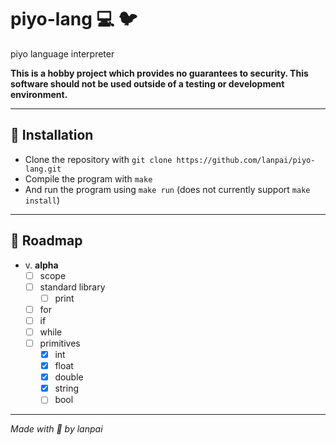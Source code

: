 # piyo-lang :computer: 🐦
piyo language interpreter

**This is a hobby project which provides no guarantees to security. This software should not be used outside of a testing or development environment.**

---

## 💽 Installation
- Clone the repository with `git clone https://github.com/lanpai/piyo-lang.git`
- Compile the program with `make`
- And run the program using `make run` (does not currently support `make install`)

---

## 🚧 Roadmap
- v. **alpha**
  - [ ] scope
  - [ ] standard library
    - [ ] print
  - [ ] for
  - [ ] if
  - [ ] while
  - [ ] primitives
    - [x] int
    - [x] float
    - [x] double
    - [x] string
    - [ ] bool
    
---

*Made with 💖 by lanpai*
